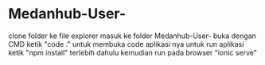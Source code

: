 # Medanhub-User-

clone folder ke file explorer
masuk ke folder Medanhub-User-
buka dengan CMD
ketik "code ." untuk membuka code aplikasi nya
untuk run aplikasi ketik "npm install" terlebih dahulu
kemudian run pada browser "ionic serve"
